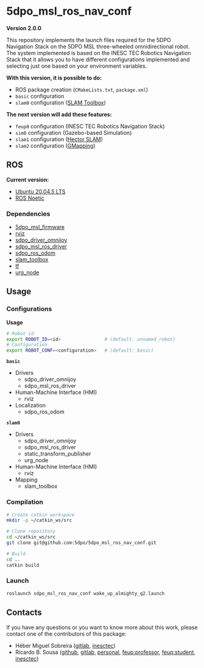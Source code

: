 # 5dpo_msl_ros_nav_conf

**Version 2.0.0**

This repository implements the launch files required for the 5DPO Navigation
Stack on the 5DPO MSL three-wheeled omnidirectional robot. The system
implemented is based on the INESC TEC Robotics Navigation Stack that it allows
you to have different configurations implemented and selecting just one based on
your environment variables.

**With this version, it is possible to do:**

- ROS package creation (`CMakeLists.txt`, `package.xml`)
- `basic` configuration
- `slam0` configuration ([SLAM Toolbox](https://wiki.ros.org/slam_toolbox))

**The next version will add these features:**

- `feup0` configuration (INESC TEC Robotics Navigation Stack)
- `sim0` configuration (Gazebo-based Simulation)
- `slam1` configuration ([Hector SLAM](https://wiki.ros.org/hector_mapping))
- `slam2` configuration ([GMapping](https://wiki.ros.org/gmapping))

## ROS

**Current version:**

- [Ubuntu 20.04.5 LTS](https://releases.ubuntu.com/focal/)
- [ROS Noetic](https://wiki.ros.org/noetic)

### Dependencies

- [5dpo_msl_firmware](https://github.com/5dpo/5dpo_msl_firmware)
- [rviz](https://wiki.ros.org/rviz)
- [sdpo_driver_omnijoy](https://github.com/5dpo/5dpo_driver_omnijoy)
- [sdpo_msl_ros_driver](https://github.com/5dpo/5dpo_msl_ros_driver)
- [sdpo_ros_odom](https://github.com/5dpo/5dpo_ros_odom)
- [slam_toolbox](https://wiki.ros.org/slam_toolbox)
- [tf](https://wiki.ros.org/tf)
- [urg_node](https://wiki.ros.org/urg_node)

## Usage

### Configurations

**Usage**

```sh
# Robot id
export ROBOT_ID=<id>                # (default: unnamed_robot)
# Configuration
export ROBOT_CONF=<configuration>   # (default: basic)
```

**`basic`**

- Drivers
  - sdpo_driver_omnijoy
  - sdpo_msl_ros_driver
- Human-Machine Interface (HMI)
  - rviz
- Localization
  - sdpo_ros_odom

**`slam0`**

- Drivers
  - sdpo_driver_omnijoy
  - sdpo_msl_ros_driver
  - static_transform_publisher
  - urg_node
- Human-Machine Interface (HMI)
  - rviz
- Mapping
  - slam_toolbox

### Compilation

```sh
# Create catkin workspace
mkdir -p ~/catkin_ws/src

# Clone repository
cd ~/catkin_ws/src
git clone git@github.com:5dpo/5dpo_msl_ros_nav_conf.git

# Build
cd ..
catkin build
```

### Launch

```sh
roslaunch sdpo_msl_ros_nav_conf wake_up_almighty_q2.launch
```

## Contacts

If you have any questions or you want to know more about this work, please
contact one of the contributors of this package:

- Héber Miguel Sobreira ([gitlab](https://gitlab.inesctec.pt/heber.m.sobreira),
  [inesctec](mailto:heber.m.sobreira@inesctec.pt))
- Ricardo B. Sousa ([github](https://github.com/sousarbarb/),
  [gitlab](https://gitlab.com/sousarbarb/),
  [personal](mailto:sousa.ricardob@outlook.com),
  [feup:professor](mailto:rbs@fe.up.pt),
  [feup:student](mailto:up201503004@edu.fe.up.pt),
  [inesctec](mailto:ricardo.b.sousa@inesctec.pt))
